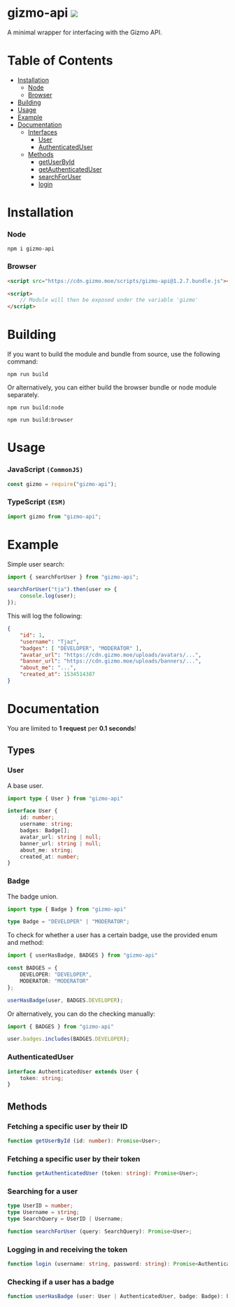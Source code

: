 # gizmo-api <a href="https://github.com/GizmoDevelopment/gizmo-api/actions"><img src="https://img.shields.io/github/actions/workflow/status/GizmoDevelopment/gizmo-api/build.yml?branch=master"></a>
A minimal wrapper for interfacing with the Gizmo API.

# Table of Contents
- [Installation](#installation)
	- [Node](#node)
	- [Browser](#browser)
- [Building](#building)
- [Usage](#usage)
- [Example](#example)
- [Documentation](#documentation)
	- [Interfaces](#interfaces)
		- [User](#user)
		- [AuthenticatedUser](#authenticateduser)
	- [Methods](#methods)
		- [getUserById](#fetching-a-specific-user-by-their-id)
		- [getAuthenticatedUser](#fetching-a-specific-user-by-their-token)
		- [searchForUser](#searching-for-a-user)
		- [login](#logging-in-and-receiving-the-token)

# Installation

### Node
```
npm i gizmo-api
```

### Browser
```html
<script src="https://cdn.gizmo.moe/scripts/gizmo-api@1.2.7.bundle.js"></script>

<script>
    // Module will then be exposed under the variable 'gizmo'
</script>
```

# Building

If you want to build the module and bundle from source, use the following command:
```
npm run build
```

Or alternatively, you can either build the browser bundle or node module separately.
```
npm run build:node
```
```
npm run build:browser
```

# Usage

### JavaScript `(CommonJS)`
```js
const gizmo = require("gizmo-api");
```

### TypeScript `(ESM)`
```ts
import gizmo from "gizmo-api";
```

# Example

Simple user search:
```ts
import { searchForUser } from "gizmo-api";

searchForUser("tja").then(user => {
    console.log(user);
});
```
This will log the following:
```json
{
    "id": 1,
    "username": "Tjaz",
    "badges": [ "DEVELOPER", "MODERATOR" ],
    "avatar_url": "https://cdn.gizmo.moe/uploads/avatars/...",
    "banner_url": "https://cdn.gizmo.moe/uploads/banners/...",
    "about_me": "...",
    "created_at": 1534514387
}
```

# Documentation

You are limited to **1 request** per **0.1 seconds**!

## Types


### User
A base user.

```ts
import type { User } from "gizmo-api"

interface User {
    id: number;
    username: string;
    badges: Badge[];
    avatar_url: string | null;
    banner_url: string | null;
    about_me: string;
    created_at: number;
}
```

### Badge
The badge union.

```ts
import type { Badge } from "gizmo-api"

type Badge = "DEVELOPER" | "MODERATOR";
```

To check for whether a user has a certain badge, use the provided enum and method:
```ts
import { userHasBadge, BADGES } from "gizmo-api"

const BADGES = {
    DEVELOPER: "DEVELOPER",
    MODERATOR: "MODERATOR"
};

userHasBadge(user, BADGES.DEVELOPER);
```

Or alternatively, you can do the checking manually:
```ts
import { BADGES } from "gizmo-api"

user.badges.includes(BADGES.DEVELOPER);
```

### AuthenticatedUser
```ts
interface AuthenticatedUser extends User {
    token: string;
}
```

## Methods

### Fetching a specific user by their ID
```ts
function getUserById (id: number): Promise<User>;
```

### Fetching a specific user by their token
```ts
function getAuthenticatedUser (token: string): Promise<User>;
```

### Searching for a user
```ts
type UserID = number;
type Username = string;
type SearchQuery = UserID | Username;

function searchForUser (query: SearchQuery): Promise<User>;
```

### Logging in and receiving the token
```ts
function login (username: string, password: string): Promise<AuthenticatedUser>;
```

### Checking if a user has a badge
```ts
function userHasBadge (user: User | AuthenticatedUser, badge: Badge): boolean;
```
